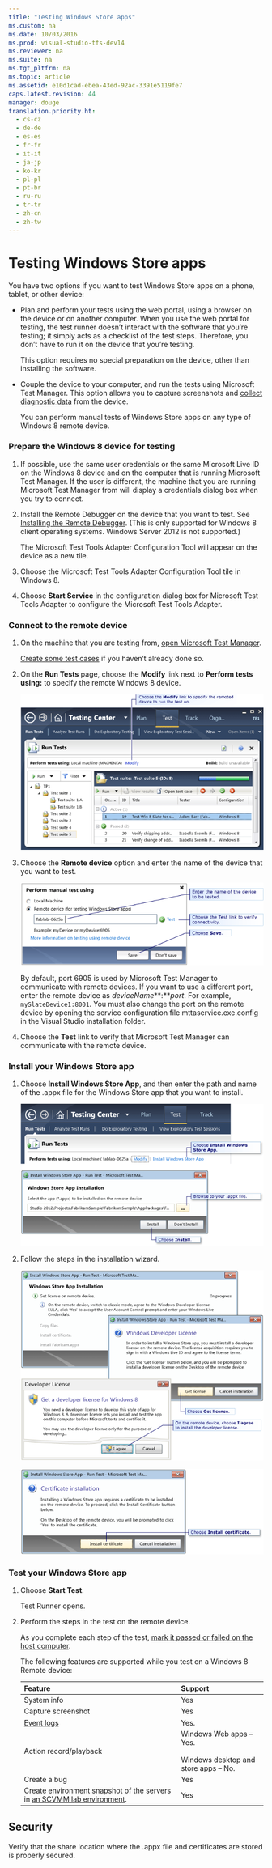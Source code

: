 ```yaml
---
title: "Testing Windows Store apps"
ms.custom: na
ms.date: 10/03/2016
ms.prod: visual-studio-tfs-dev14
ms.reviewer: na
ms.suite: na
ms.tgt_pltfrm: na
ms.topic: article
ms.assetid: e10d1cad-ebea-43ed-92ac-3391e5119fe7
caps.latest.revision: 44
manager: douge
translation.priority.ht: 
  - cs-cz
  - de-de
  - es-es
  - fr-fr
  - it-it
  - ja-jp
  - ko-kr
  - pl-pl
  - pt-br
  - ru-ru
  - tr-tr
  - zh-cn
  - zh-tw
---
```

# Testing Windows Store apps
You have two options if you want to test Windows Store apps on a phone, tablet, or other device:  
  
-   Plan and perform your tests using the web portal, using a browser on the device or on another computer. When you use the web portal for testing, the test runner doesn’t interact with the software that you’re testing; it simply acts as a checklist of the test steps. Therefore, you don’t have to run it on the device that you’re testing.  
  
     This option requires no special preparation on the device, other than installing the software.  
  
-   Couple the device to your computer, and run the tests using Microsoft Test Manager. This option allows you to capture screenshots and [collect diagnostic data](../dv_TeamTestALM/Collect-more-diagnostic-data-in-manual-tests.md) from the device.  
  
     You can perform manual tests of Windows Store apps on any type of Windows 8 remote device.  
  
### Prepare the Windows 8 device for testing  
  
1.  If possible, use the same user credentials or the same Microsoft Live ID on the Windows 8 device and on the computer that is running Microsoft Test Manager. If the user is different, the machine that you are running Microsoft Test Manager from will display a credentials dialog box when you try to connect.  
  
2.  Install the Remote Debugger on the device that you want to test. See [Installing the Remote Debugger](../VS_debugger/Run-Windows-Store-apps-on-a-remote-machine.md#BKMK_Installing_the_Remote_Tools). (This is only supported for Windows 8 client operating systems. Windows Server 2012 is not supported.)  
  
     The Microsoft Test Tools Adapter Configuration Tool will appear on the device as a new tile.  
  
3.  Choose the Microsoft Test Tools Adapter Configuration Tool tile in Windows 8.  
  
4.  Choose **Start Service** in the configuration dialog box for Microsoft Test Tools Adapter to configure the Microsoft Test Tools Adapter.  
  
### Connect to the remote device  
  
1.  On the machine that you are testing from, [open Microsoft Test Manager](../dv_TeamTestALM/Connect-Microsoft-Test-Manager-to-your-team-project-and-test-plan.md).  
  
     [Create some test cases](../dv_TeamTestALM/Plan-manual-tests-with-Microsoft-Test-Manager.md) if you haven’t already done so.  
  
2.  On the **Run Tests** page, choose the **Modify** link next to **Perform tests using:** to specify the remote Windows 8 device.  
  
     ![Select where to run your manual test](../dv_TeamTestALM/media/MTR_Win8_WhereRun.png "MTR_Win8_WhereRun")  
  
3.  Choose the **Remote device** option and enter the name of the device that you want to test.  
  
     ![Select where to run test](../dv_TeamTestALM/media/MTR_Win8_WhereRun2.png "MTR_Win8_WhereRun2")  
  
     By default, port 6905 is used by Microsoft Test Manager to communicate with remote devices. If you want to use a different port, enter the remote device as *deviceName***:***port*. For example, `mySlateDevice1:8001`.  You must also change the port on the remote device by opening the service configuration file mttaservice.exe.config in the Visual Studio installation folder.  
  
4.  Choose the **Test** link to verify that Microsoft Test Manager can communicate with the remote device.  
  
### Install your Windows Store app  
  
1.  Choose **Install Windows Store App**, and then enter the path and name of the .appx file for the Windows Store app that you want to install.  
  
     ![Install Windows Store app from MTM](../dv_TeamTestALM/media/MTR_Win8_InstallwindowsStyleApp.png "MTR_Win8_InstallwindowsStyleApp")  
  
2.  Follow the steps in the installation wizard.  
  
     ![Tailored Application Installation Steps](../dv_TeamTestALM/media/MTR_Win8_TailoredAppInstallStepsDialog.png "MTR_Win8_TailoredAppInstallStepsDialog")  
  
     ![Test certificate dialog](../dv_TeamTestALM/media/MTR_Win8_TestCertDialog.png "MTR_Win8_TestCertDialog")  
  
### Test your Windows Store app  
  
1.  Choose **Start Test**.  
  
     Test Runner opens.  
  
2.  Perform the steps in the test on the remote device.  
  
     As you complete each step of the test, [mark it passed or failed on the host computer](../dv_TeamTestALM/Run-manual-tests-with-Microsoft-Test-Manager.md).  
  
     The following features are supported while you test on a Windows 8 Remote device:  
  
    |Feature|Support|  
    |-------------|-------------|  
    |System info|Yes|  
    |Capture screenshot|Yes|  
    |[Event logs](../dv_TeamTestALM/Collect-more-diagnostic-data-in-manual-tests.md)|Yes.|  
    |Action record/playback|Windows Web apps – Yes.<br /><br /> Windows desktop and store apps – No.|  
    |Create a bug|Yes|  
    |Create environment snapshot of the servers in [an SCVMM lab environment](../dv_TeamTestALM/SCVMM--virtual--environments.md).|Yes|  
  
## Security  
 Verify that the share location where the .appx file and certificates are stored is properly secured.